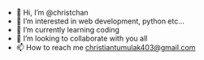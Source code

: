 - 👋 Hi, I’m @christchan
- 👀 I’m interested in web development, python etc...
- 🌱 I’m currently learning coding 
- 💞️ I’m looking to collaborate with you all
- 📫 How to reach me christiantumulak403@gmail.com

<!---
christchan/christchan is a ✨ special ✨ repository because its `README.md` (this file) appears on your GitHub profile.
You can click the Preview link to take a look at your changes.
--->
